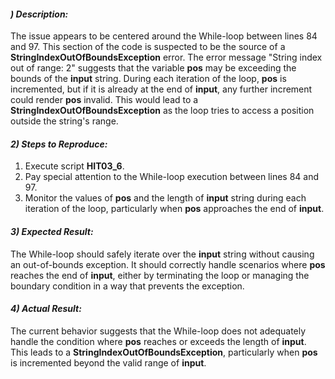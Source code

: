 ﻿#### ***) Description:***
The issue appears to be centered around the While-loop between lines 84 and 97. This section of the code is suspected to be the source of a **StringIndexOutOfBoundsException** error. The error message "String index out of range: 2" suggests that the variable **pos** may be exceeding the bounds of the **input** string. During each iteration of the loop, **pos** is incremented, but if it is already at the end of **input**, any further increment could render **pos** invalid. This would lead to a **StringIndexOutOfBoundsException** as the loop tries to access a position outside the string's range.
#### ***2) Steps to Reproduce:***
1. Execute script **HIT03\_6**.
1. Pay special attention to the While-loop execution between lines 84 and 97.
1. Monitor the values of **pos** and the length of **input** string during each iteration of the loop, particularly when **pos** approaches the end of **input**.
#### ***3) Expected Result:***
The While-loop should safely iterate over the **input** string without causing an out-of-bounds exception. It should correctly handle scenarios where **pos** reaches the end of **input**, either by terminating the loop or managing the boundary condition in a way that prevents the exception.
#### ***4) Actual Result:***
The current behavior suggests that the While-loop does not adequately handle the condition where **pos** reaches or exceeds the length of **input**. This leads to a **StringIndexOutOfBoundsException**, particularly when **pos** is incremented beyond the valid range of **input**.

